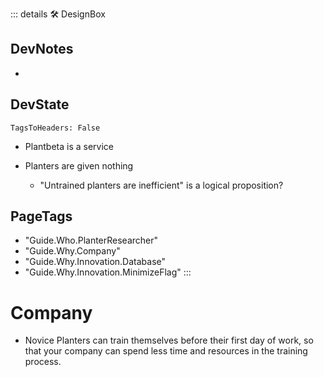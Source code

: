 ::: details 🛠 <dev>DesignBox</dev>

## DevNotes

-

## DevState

`TagsToHeaders: False`


- Plantbeta is a service

- Planters are given nothing
    - "Untrained planters are inefficient" is a logical proposition?

<h2>PageTags</h2>

- "Guide.Who.PlanterResearcher"
- "Guide.Why.Company"
- "Guide.Why.Innovation.Database"
- "Guide.Why.Innovation.MinimizeFlag"
:::

# Company

- Novice Planters can train themselves before their first day of work, so that your company can spend less time and resources in the training process.
